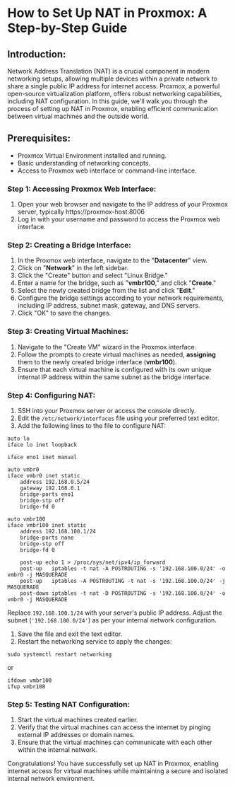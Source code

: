 # How to Set Up NAT in Proxmox: A Step-by-Step Guide


## **Introduction:**

Network Address Translation (NAT) is a crucial component in modern networking setups, allowing multiple devices within a private network to share a single public IP address for internet access. Proxmox, a powerful open-source virtualization platform, offers robust networking capabilities, including NAT configuration. In this guide, we'll walk you through the process of setting up NAT in Proxmox, enabling efficient communication between virtual machines and the outside world.

## **Prerequisites:**

- Proxmox Virtual Environment installed and running.
- Basic understanding of networking concepts.
- Access to Proxmox web interface or command-line interface.

### **Step 1: Accessing Proxmox Web Interface:**

1. Open your web browser and navigate to the IP address of your Proxmox server, typically https://proxmox-host:8006
2. Log in with your username and password to access the Proxmox web interface.

### **Step 2: Creating a Bridge Interface:**

1. In the Proxmox web interface, navigate to the "**Datacenter**" view.
2. Click on "**Network**" in the left sidebar.
3. Click the "Create" button and select "Linux Bridge."
4. Enter a name for the bridge, such as "**vmbr100**," and click "**Create**."
5. Select the newly created bridge from the list and click "**Edit**."
6. Configure the bridge settings according to your network requirements, including IP address, subnet mask, gateway, and DNS servers.
7. Click "OK" to save the changes.

### **Step 3: Creating Virtual Machines:**

1. Navigate to the "Create VM" wizard in the Proxmox interface.
2. Follow the prompts to create virtual machines as needed, **assigning** them to the newly created bridge interface (**vmbr100**).
3. Ensure that each virtual machine is configured with its own unique internal IP address within the same subnet as the bridge interface.

### **Step 4: Configuring NAT:**

1. SSH into your Proxmox server or access the console directly.
2. Edit the `/etc/network/interfaces` file using your preferred text editor.
3. Add the following lines to the file to configure NAT:

```
auto lo
iface lo inet loopback

iface eno1 inet manual

auto vmbr0
iface vmbr0 inet static
    address 192.168.0.5/24
    gateway 192.168.0.1
    bridge-ports eno1
    bridge-stp off
    bridge-fd 0

auto vmbr100
iface vmbr100 inet static
    address 192.168.100.1/24
    bridge-ports none
    bridge-stp off
    bridge-fd 0

    post-up echo 1 > /proc/sys/net/ipv4/ip_forward
    post-up   iptables -t nat -A POSTROUTING -s '192.168.100.0/24' -o vmbr0 -j MASQUERADE
    post-up   iptables -A POSTROUTING -t nat -s '192.168.100.0/24' -j MASQUERADE
    post-down iptables -t nat -D POSTROUTING -s '192.168.100.0/24' -o vmbr0 -j MASQUERADE

```

Replace `192.168.100.1/24` with your server's public IP address. Adjust the subnet (`'192.168.100.0/24'`) as per your internal network configuration.

1. Save the file and exit the text editor.
2. Restart the networking service to apply the changes:

```
sudo systemctl restart networking
```
or 
```
ifdown vmbr100
ifup vmbr100
```

### **Step 5: Testing NAT Configuration:**

1. Start the virtual machines created earlier.
2. Verify that the virtual machines can access the internet by pinging external IP addresses or domain names.
3. Ensure that the virtual machines can communicate with each other within the internal network.


Congratulations! You have successfully set up NAT in Proxmox, enabling internet access for virtual machines while maintaining a secure and isolated internal network environment.
